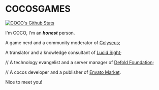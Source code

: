 # COCOSGAMES

[![COCO's Github Stats](https://github-readme-stats.vercel.app/api?username=cocosgames&count_private=true&show_icons=true&theme=dark)](https://github.com/CocosGames/#choose-pinned-repositories)

I'm COCO, I'm an ***honest*** person.

A game nerd and a community moderator of [Colyseus](https://www.colyseus.io/);

A translator and a knowledge consultant of [Lucid Sight](https://www.lucidsight.com/);

// A technology evangelist and a server manager of [Defold Foundation](https://defold.com/);

// A cocos developer and a publisher of [Envato Market](https://codecanyon.net/).

Nice to meet you!
